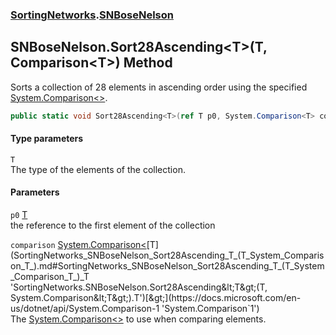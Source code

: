 ### [SortingNetworks](SortingNetworks.md 'SortingNetworks').[SNBoseNelson](SortingNetworks_SNBoseNelson.md 'SortingNetworks.SNBoseNelson')
## SNBoseNelson.Sort28Ascending&lt;T&gt;(T, Comparison&lt;T&gt;) Method
Sorts a collection of 28 elements in ascending order using the specified [System.Comparison&lt;&gt;](https://docs.microsoft.com/en-us/dotnet/api/System.Comparison-1 'System.Comparison`1').  
```csharp
public static void Sort28Ascending<T>(ref T p0, System.Comparison<T> comparison);
```
#### Type parameters
<a name='SortingNetworks_SNBoseNelson_Sort28Ascending_T_(T_System_Comparison_T_)_T'></a>
`T`  
The type of the elements of the collection.
  
#### Parameters
<a name='SortingNetworks_SNBoseNelson_Sort28Ascending_T_(T_System_Comparison_T_)_p0'></a>
`p0` [T](SortingNetworks_SNBoseNelson_Sort28Ascending_T_(T_System_Comparison_T_).md#SortingNetworks_SNBoseNelson_Sort28Ascending_T_(T_System_Comparison_T_)_T 'SortingNetworks.SNBoseNelson.Sort28Ascending&lt;T&gt;(T, System.Comparison&lt;T&gt;).T')  
the reference to the first element of the collection
  
<a name='SortingNetworks_SNBoseNelson_Sort28Ascending_T_(T_System_Comparison_T_)_comparison'></a>
`comparison` [System.Comparison&lt;](https://docs.microsoft.com/en-us/dotnet/api/System.Comparison-1 'System.Comparison`1')[T](SortingNetworks_SNBoseNelson_Sort28Ascending_T_(T_System_Comparison_T_).md#SortingNetworks_SNBoseNelson_Sort28Ascending_T_(T_System_Comparison_T_)_T 'SortingNetworks.SNBoseNelson.Sort28Ascending&lt;T&gt;(T, System.Comparison&lt;T&gt;).T')[&gt;](https://docs.microsoft.com/en-us/dotnet/api/System.Comparison-1 'System.Comparison`1')  
The [System.Comparison&lt;&gt;](https://docs.microsoft.com/en-us/dotnet/api/System.Comparison-1 'System.Comparison`1') to use when comparing elements.
  
